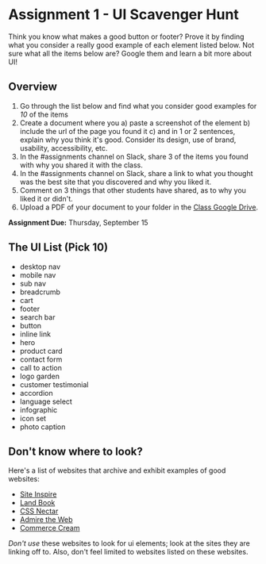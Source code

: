 # Assignment 1 - UI Scavenger Hunt
Think you know what makes a good button or footer? Prove it by finding what you consider a really good example of each element listed below. Not sure what all the items below are? Google them and learn a bit more about UI!
## Overview
1. Go through the list below and find what you consider good examples for *10* of the items
2. Create a document where you a) paste a screenshot of the element b) include the url of the page you found it c) and in 1 or 2 sentences, explain why you think it's good. Consider its design, use of brand, usability, accessibility, etc. 
3. In the #assignments channel on Slack, share 3 of the items you found with why you shared it with the class.
4. In the #assignments channel on Slack, share a link to what you thought was the best site that you discovered and why you liked it.  
5. Comment on 3 things that other students have shared, as to why you liked it or didn't.
6. Upload a PDF of your document to your folder in the [Class Google Drive](https://drive.google.com/drive/folders/1KhhVdiu4iG2xxqt5WT-Pd89hMuWB6TOt?usp=sharing).

**Assignment Due:** Thursday, September 15

## The UI List (Pick 10)
- desktop nav
- mobile nav
- sub nav
- breadcrumb  
- cart
- footer  
- search bar
- button  
- inline link  
- hero  
- product card    
- contact form  
- call to action  
- logo garden  
- customer testimonial 
- accordion 
- language select 
- infographic  
- icon set  
- photo caption  

## Don't know where to look?
Here's a list of websites that archive and exhibit examples of good websites:
- [Site Inspire](https://www.siteinspire.com/)   
- [Land Book](https://land-book.com/)  
- [CSS Nectar](https://cssnectar.com/)  
- [Admire the Web](https://www.admiretheweb.com/)  
- [Commerce Cream](https://commercecream.com/)  

*Don't use* these websites to look for ui elements; look at the sites they are linking off to. Also, don't feel limited to websites listed on these websites.
